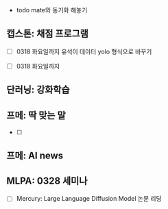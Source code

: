 - todo mate와 동기화 해놓기
## 캡스톤: 채점 프로그램
- [ ] 0318 화요일까지 유석이 데이터 yolo 형식으로 바꾸기
- [ ] 0318 화요일까지 


## 단러닝: 강화학습


## 프메: 딱 맞는 말
- [ ] 

## 프메: AI news


## MLPA: 0328 세미나
- [ ] Mercury: Large Language Diffusion Model 논문 리딩

